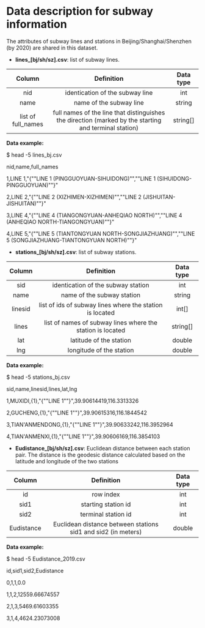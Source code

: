 ﻿# Data description for subway information

The attributes of subway lines and stations in Beijing/Shanghai/Shenzhen (by 2020) are shared in this dataset.

- **lines\_[bj/sh/sz].csv**: list of subway lines.

|**Column**|**Definition**|**Data type**|
| :-: | :-: | :-: |
|nid|identication of the subway line|int|
|name|name of the subway line|string|
|list of full\_names|full names of the line that distinguishes the direction (marked by the starting and terminal station)|string[]|

**Data example:**

$ head -5 lines\_bj.csv

nid,name,full\_names

1,LINE 1,"{""LINE 1 (PINGGUOYUAN-SIHUIDONG)"",""LINE 1 (SIHUIDONG-PINGGUOYUAN)""}"

2,LINE 2,"{""LINE 2 (XIZHIMEN-XIZHIMEN)"",""LINE 2 (JISHUITAN-JISHUITAN)""}"

3,LINE 4,"{""LINE 4 (TIANGONGYUAN-ANHEQIAO NORTH)"",""LINE 4 (ANHEQIAO NORTH-TIANGONGYUAN)""}"

4,LINE 5,"{""LINE 5 (TIANTONGYUAN NORTH-SONGJIAZHUANG)"",""LINE 5 (SONGJIAZHUANG-TIANTONGYUAN NORTH)""}"

- **stations\_[bj/sh/sz].csv**: list of subway stations.

|**Column**|**Definition**|**Data type**|
| :-: | :-: | :-: |
|sid|identication of the subway station|int|
|name|name of the subway station|string|
|linesid|list of ids of subway lines where the station is located|int[]|
|lines|list of names of subway lines where the station is located|string[]|
|lat|latitude of the station|double|
|lng|longitude of the station|double|

**Data example:**

$ head -5 stations\_bj.csv

sid,name,linesid,lines,lat,lng

1,MUXIDI,{1},"{""LINE 1""}",39.90614419,116.3313326

2,GUCHENG,{1},"{""LINE 1""}",39.90615316,116.1844542

3,TIAN'ANMENDONG,{1},"{""LINE 1""}",39.90633242,116.3952964

4,TIAN'ANMENXI,{1},"{""LINE 1""}",39.90606169,116.3854103

- **Eudistance\_[bj/sh/sz].csv**: Euclidean distance between each station pair. The distance is the geodesic distance calculated based on the latitude and longitude of the two stations

|**Column**|**Definition**|**Data type**|
| :-: | :-: | :-: |
|id|row index|int|
|sid1|starting station id|int|
|sid2|terminal station id|int|
|Eudistance|Euclidean distance between stations sid1 and sid2 (in meters)|double|


**Data example:**

$ head -5 Eudistance\_2019.csv

id,sid1,sid2,Eudistance

0,1,1,0.0

1,1,2,12559.66674557

2,1,3,5469.61603355

3,1,4,4624.23073008

